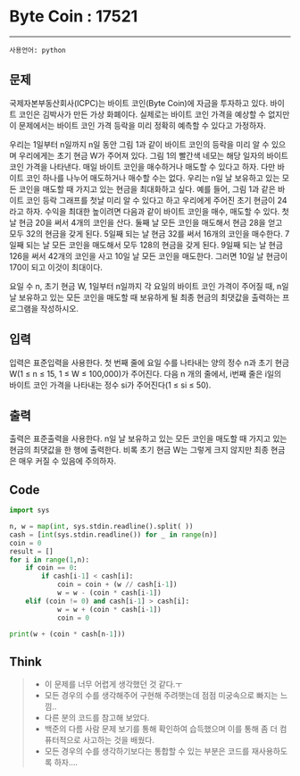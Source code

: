 # Byte Coin : 17521
-----
```사용언어: python```
## 문제
국제자본부동산회사(ICPC)는 바이트 코인(Byte Coin)에 자금을 투자하고 있다. 바이트 코인은 김박사가 만든 가상 화폐이다. 실제로는 바이트 코인 가격을 예상할 수 없지만 이 문제에서는 바이트 코인 가격 등락을 미리 정확히 예측할 수 있다고 가정하자.

우리는 1일부터 n일까지 n일 동안 그림 1과 같이 바이트 코인의 등락을 미리 알 수 있으며 우리에게는 초기 현금 W가 주어져 있다. 그림 1의 빨간색 네모는 해당 일자의 바이트 코인 가격을 나타낸다. 매일 바이트 코인을 매수하거나 매도할 수 있다고 하자. 다만 바이트 코인 하나를 나누어 매도하거나 매수할 수는 없다. 우리는 n일 날 보유하고 있는 모든 코인을 매도할 때 가지고 있는 현금을 최대화하고 싶다. 
예를 들어, 그림 1과 같은 바이트 코인 등락 그래프를 첫날 미리 알 수 있다고 하고 우리에게 주어진 초기 현금이 24라고 하자. 수익을 최대한 높이려면 다음과 같이 바이트 코인을 매수, 매도할 수 있다. 첫 날 현금 20을 써서 4개의 코인을 산다. 둘째 날 모든 코인을 매도해서 현금 28을 얻고 모두 32의 현금을 갖게 된다. 5일째 되는 날 현금 32를 써서 16개의 코인을 매수한다. 7일째 되는 날 모든 코인을 매도해서 모두 128의 현금을 갖게 된다. 9일째 되는 날 현금 126을 써서 42개의 코인을 사고 10일 날 모든 코인을 매도한다. 그러면 10일 날 현금이 170이 되고 이것이 최대이다.

요일 수 n, 초기 현금 W, 1일부터 n일까지 각 요일의 바이트 코인 가격이 주어질 때, n일 날 보유하고 있는 모든 코인을 매도할 때 보유하게 될 최종 현금의 최댓값을 출력하는 프로그램을 작성하시오.

## 입력
입력은 표준입력을 사용한다. 첫 번째 줄에 요일 수를 나타내는 양의 정수 n과 초기 현금 W(1 ≤ n ≤ 15, 1 ≤ W ≤ 100,000)가 주어진다. 다음 n 개의 줄에서, i번째 줄은 i일의 바이트 코인 가격을 나타내는 정수 si가 주어진다(1 ≤ si ≤ 50).

## 출력
출력은 표준출력을 사용한다. n일 날 보유하고 있는 모든 코인을 매도할 때 가지고 있는 현금의 최댓값을 한 행에 출력한다. 비록 초기 현금 W는 그렇게 크지 않지만 최종 현금은 매우 커질 수 있음에 주의하자.

## Code
```python
import sys

n, w = map(int, sys.stdin.readline().split( ))
cash = [int(sys.stdin.readline()) for _ in range(n)]
coin = 0
result = []
for i in range(1,n):
    if coin == 0:
        if cash[i-1] < cash[i]:
            coin = coin + (w // cash[i-1])
            w = w - (coin * cash[i-1])
    elif (coin != 0) and cash[i-1] > cash[i]:
            w = w + (coin * cash[i-1])
            coin = 0

print(w + (coin * cash[n-1]))
```
## Think
> + 이 문제를 너무 어렵게 생각했던 것 같다.ㅜ
> + 모든 경우의 수를 생각해주어 구현해 주려햇는데 점점 미궁속으로 빠지는 느낌..
> + 다른 분의 코드를 참고해 보았다.
> + 백준의 다름 사람 문제 보기를 통해 확인하여 습득했으며 이를 통해 좀 더 컴퓨터적으로 사고하는 것을 배웠다.
> + 모든 경우의 수를 생각하기보다는 통합할 수 있는 부분은 코드를 재사용하도록 하자....